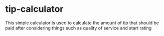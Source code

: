# tip-calculator
This simple calculator is used to calculate the amount of tip that should be paid after considering things such as quality of service and start rating
